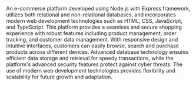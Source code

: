 An e-commerce platform developed using Node.js with Express framework, utilizes both relational and non-relational databases, and incorporates modern web development technologies such as HTML, CSS, JavaScript, and TypeScript. This platform provides a seamless and secure shopping experience with robust features including product management, order tracking, and customer data management. With responsive design and intuitive interfaces, customers can easily browse, search and purchase products across different devices. Advanced database technology ensures efficient data storage and retrieval for speedy transactions, while the platform's advanced security features protect against cyber threats. The use of modern web development technologies provides flexibility and scalability for future growth and adaptation.

